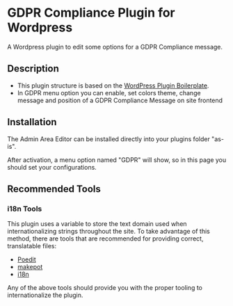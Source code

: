 # GDPR Compliance Plugin for Wordpress

A Wordpress plugin to edit some options for a GDPR Compliance message.

## Description

* This plugin structure is based on the [WordPress Plugin Boilerplate](https://github.com/DevinVinson/WordPress-Plugin-Boilerplate).
* In GDPR menu option you can enable, set colors theme, change message and position of a GDPR Compliance Message on site frontend

## Installation

The Admin Area Editor can be installed directly into your plugins folder "as-is".

After activation, a menu option named "GDPR" will show, so in this page you should set your configurations.

## Recommended Tools

### i18n Tools

This plugin uses a variable to store the text domain used when internationalizing strings throughout the site. To take advantage of this method, there are tools that are recommended for providing correct, translatable files:

* [Poedit](http://www.poedit.net/)
* [makepot](http://i18n.svn.wordpress.org/tools/trunk/)
* [i18n](https://github.com/grappler/i18n)

Any of the above tools should provide you with the proper tooling to internationalize the plugin.